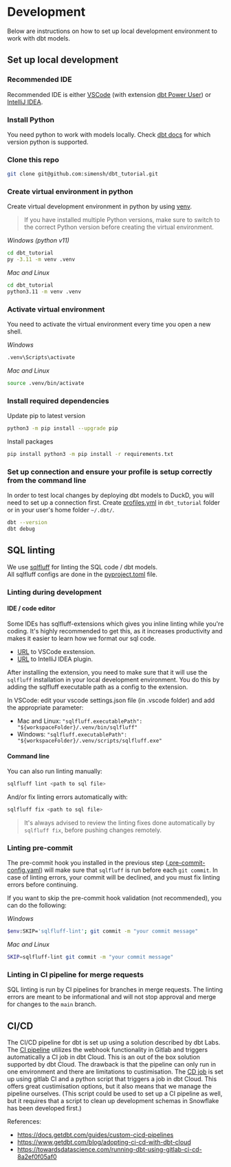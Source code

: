 # Development

Below are instructions on how to set up local development environment to work with dbt models.

## Set up local development

### Recommended IDE

Recommended IDE is either [VSCode](https://code.visualstudio.com) (with
extension [dbt Power User](https://marketplace.visualstudio.com/items?itemName=innoverio.vscode-dbt-power-user)) or
[IntelliJ IDEA](https://www.jetbrains.com/idea/).

### Install Python

You need python to work with models locally. Check [dbt docs](https://docs.getdbt.com/docs/core/pip-install) for
which version python is supported.

### Clone this repo

```bash
git clone git@github.com:simensh/dbt_tutorial.git
```

### Create virtual environment in python

Create virtual development environment in python by using [venv](https://docs.python.org/3/library/venv.html).
> If you have installed multiple Python versions, make sure to switch to the correct Python version before creating the
> virtual environment.

_Windows (python v11)_

```bash
cd dbt_tutorial
py -3.11 -m venv .venv
```

_Mac and Linux_

```bash
cd dbt_tutorial
python3.11 -m venv .venv
```

### Activate virtual environment

You need to activate the virtual environment every time you open a new shell.

_Windows_

```bash
.venv\Scripts\activate
```

_Mac and Linux_

```bash
source .venv/bin/activate
```

### Install required dependencies

Update pip to latest version

```bash
python3 -m pip install --upgrade pip
```

Install packages

```bash
pip install python3 -m pip install -r requirements.txt
```

### Set up connection and ensure your profile is setup correctly from the command line

In order to test local changes by deploying dbt models to DuckD, you will need to set up a connection first.
Create [profiles.yml](https://docs.getdbt.com/docs/core/connect-data-platform/profiles.yml) in `dbt_tutorial` folder
or in your user's home folder `~/.dbt/`.

```bash
dbt --version
dbt debug
```



## SQL linting

We use [sqlfluff](https://docs.sqlfluff.com) for linting the SQL code / dbt models.  
All sqlfluff configs are done in the [pyproject.toml](../pyproject.toml) file.


### Linting during development
#### IDE / code editor
Some IDEs has sqlfluff-extensions which gives you inline linting while you're coding. It's highly recommended to get this, as it increases productivity and makes it easier to learn how we format our sql code.
 - [URL](https://marketplace.visualstudio.com/items?itemName=dorzey.vscode-sqlfluff) to VSCode exstension.
 - [URL](https://plugins.jetbrains.com/plugin/20494-sqlfluff-linter-community-edition-) to IntelliJ IDEA plugin.  

After installing the extension, you need to make sure that it will use the `sqlfluff` installation in your local development environment. You do this by adding the sqlfluff executable path as a config to the extension.  

In VSCode: edit your vscode settings.json file (in .vscode folder) and add the appropriate parameter:
 - Mac and Linux: `"sqlfluff.executablePath": "${workspaceFolder}/.venv/bin/sqlfluff"`
 - Windows: `"sqlfluff.executablePath": "${workspaceFolder}/.venv/scripts/sqlfluff.exe"`

#### Command line
You can also run linting manually:

```bash
sqlfluff lint <path to sql file>
```

And/or fix linting errors automatically with:

```bash
sqlfluff fix <path to sql file>
```

> It's always advised to review the linting fixes done automatically by `sqlfluff fix`, before pushing changes remotely.


### Linting pre-commit

The pre-commit hook you installed in the previous step ([.pre-commit-config.yaml](../.pre-commit-config.yaml)) will make
sure that `sqlfluff` is run before each `git commit`. In case of linting errors, your commit will be declined, and you
must fix linting errors before continuing.

If you want to skip the pre-commit hook validation (not recommended), you can do the following:

_Windows_

```bash
$env:SKIP='sqlfluff-lint'; git commit -m "your commit message"
```

_Mac and Linux_

```bash
SKIP=sqlfluff-lint git commit -m "your commit message"
```

### Linting in CI pipeline for merge requests

SQL linting is run by CI pipelines for branches in merge requests. The linting errors are meant to be informational and
will not stop approval and merge for changes to the `main` branch.

## CI/CD

The CI/CD pipeline for dbt is set up using a solution described by dbt Labs. The [CI pipeline](https://docs.getdbt.com/docs/deploy/continuous-integration) utilizes the webhook functionality in Gitlab and triggers automatically a CI job in dbt Cloud. This is an out of the box solution supported by dbt Cloud. The drawback is that the pipeline can only run in one environment and there are limitations to custimisation. The [CD job](https://docs.getdbt.com/guides/custom-cicd-pipelines) is set up using gitlab CI and a python script that triggers a job in dbt Cloud. This offers great custimisation options, but it also means that we manage the pipeline ourselves. (This script could be used to set up a CI pipeline as well, but it requires that a script to clean up development schemas in Snowflake has been developed first.)

References:
- https://docs.getdbt.com/guides/custom-cicd-pipelines
- https://www.getdbt.com/blog/adopting-ci-cd-with-dbt-cloud
- https://towardsdatascience.com/running-dbt-using-gitlab-ci-cd-8a2ef0f05af0